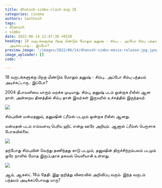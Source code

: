 ```yaml
---
title: dhanush-simbu-clash-aug-18
categories: cinema
authors: Santhosh
tags:
- dhanush
- simbu
date: 2022-06-14 12:47:38 +0530
heading: 18 வருடங்களுக்கு பிறகு மீண்டும் மோதும் தனுஷ் - சிம்பு.. அப்போ சிம்பு பந்தயம்
  அடிச்சுட்டாரு.. இப்போ?
preview_image: "/images/2022/06/14/dhanush-simbu-movie-release-jpg.jpeg"
image_uploader: []
code: ''

---
```

18 வருடங்களுக்கு பிறகு மீண்டும் மோதும் தனுஷ் - சிம்பு.. அப்போ சிம்பு பந்தயம் அடிச்சுட்டாரு.. இப்போ?

2004 தீபாவளியை யாரும் மறக்க முடியாது. சிம்பு, தனுஷ் படம் ஒன்றாக ரிலீஸ் ஆன நாள். அன்றைய தினத்தில் சிம்பு தான் இவர்கள் இருவரில் உச்சத்தில் இருந்தவர்.

![](/images/2022/06/14/vtk-simbu-dhanush-3-jpg.jpeg)

சிம்புவின் மன்மதனும், தனுஷின் ட்ரீம்ஸ் படமும் ஒன்றாக ரிலீஸ் ஆனது.

மன்மதன் படம் எவ்வளவு பெரிய ஹிட் என்று ஊரே அறியும். ஆனால் ட்ரீம்ஸ் பெருசாக போகவில்லை.

![](/images/2022/06/14/vtk-simbu-dhanush-2-jpg.jpeg)

தற்போது சிம்புவின் வெந்து தணிந்தது காடு படமும், தனுஷின் திருச்சிற்றம்பலம் படமும் ஒரே நாளில் மோத இருப்பதாக தகவல் வெளியாகி உள்ளது.

![](/images/2022/06/14/vtk-simbu-1-jpg.jpeg)

ஆம், ஆகஸ்ட் 18ம் தேதி. இது குறித்து விரைவில் அறிவிப்பு வரும். இந்த வருடம் பந்தயம் அடிக்கப்போவது யாரு?
